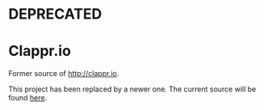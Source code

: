 # **DEPRECATED**
Clappr.io
==============

Former source of http://clappr.io.

This project has been replaced by a newer one. The current source will be found [here](https://github.com/clappr/website).
